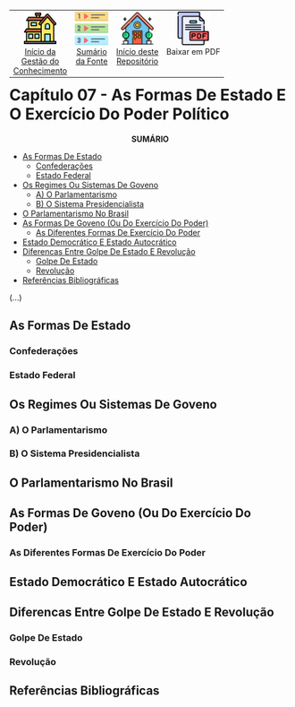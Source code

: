 <table align="right" border="0">
  <tr>
    <td align="center" valign="top">
      <a href="https://github.com/dnlclaudino/gestao-do-conhecimento#readme">
        <img src="https://github.com/dnlclaudino/imagens/blob/master/icones/icone-casa3.png?raw=true" heigh="60" width="60"><br>Início da <br>Gestão do <br>Conhecimento
      </a>
    </td>
    <td align="center" valign="top">
      <a href="./README.md">
        <img src="https://github.com/dnlclaudino/imagens/blob/master/icones/icone-sumario.png?raw=true" heigh="60" width="60"><br>Sumário<br>da Fonte
      </a>
    </td>
    <td align="center" valign="top">
      <a href="../README.md">
        <img src="https://github.com/dnlclaudino/imagens/blob/master/icones/icone-casa2.png?raw=true" heigh="60" width="60"><br>Início deste <br>Repositório
      </a>
    </td>
    <td align="center" valign="top">
        <img src="https://github.com/dnlclaudino/imagens/blob/master/icones-aplicativos/pdf/pdf.png?raw=true" heigh="60" width="60"><br>Baixar em PDF
    </td>
  </tr>
</table><br><br><br><br><br>

# Capítulo 07 - As Formas De Estado E O Exercício Do Poder Político

<center><b>SUMÁRIO</b></center>

<!-- TOC updateonsave:false-->

- [As Formas De Estado](#as-formas-de-estado)
    - [Confederações](#confederações)
    - [Estado Federal](#estado-federal)
- [Os Regimes Ou Sistemas De Goveno](#os-regimes-ou-sistemas-de-goveno)
    - [A) O Parlamentarismo](#a-o-parlamentarismo)
    - [B) O Sistema Presidencialista](#b-o-sistema-presidencialista)
- [O Parlamentarismo No Brasil](#o-parlamentarismo-no-brasil)
- [As Formas De Goveno (Ou Do Exercício Do Poder)](#as-formas-de-goveno-ou-do-exercício-do-poder)
    - [As Diferentes Formas De Exercício Do Poder](#as-diferentes-formas-de-exercício-do-poder)
- [Estado Democrático E Estado Autocrático](#estado-democrático-e-estado-autocrático)
- [Diferencas Entre Golpe De Estado E Revolução](#diferencas-entre-golpe-de-estado-e-revolução)
    - [Golpe De Estado](#golpe-de-estado)
    - [Revolução](#revolução)
- [Referências Bibliográficas](#referências-bibliográficas)

<!-- /TOC -->(...)

## As Formas De Estado

### Confederações

### Estado Federal

## Os Regimes Ou Sistemas De Goveno

### A) O Parlamentarismo

### B) O Sistema Presidencialista

## O Parlamentarismo No Brasil

## As Formas De Goveno (Ou Do Exercício Do Poder)

### As Diferentes Formas De Exercício Do Poder

## Estado Democrático E Estado Autocrático

## Diferencas Entre Golpe De Estado E Revolução

### Golpe De Estado

### Revolução

## Referências Bibliográficas